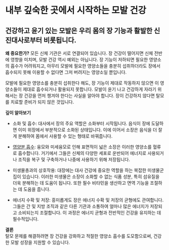
# 내부 깊숙한 곳에서 시작하는 모발 건강
## 건강하고 윤기 있는 모발은 우리 몸의 장 기능과 활발한 신진대사로부터 비롯됩니다.

  
**왜 중요한가?**
모든 신체 기관은 서로 연결되어 있습니다. 장 건강이 떨어지면 신체 전반에 영향을 미치며, 모발 건강 역시 예외는 아닙니다. 장 기능이 저하되면 필요한 영양소의 흡수가 어려워지고, 아무리 모발에 필요한 영양소들을 충분히 섭취하더라도 장에서 흡수되지 못해 이용할 수 없다면 그저 버려지는 영양소일 뿐입니다.  
  
모발에 필요한 영양소를 충분히 섭취한다 해도, 장 기능이 제대로 작동하지 않으면 이 영양소들이 제대로 흡수되거나 활용되지 못합니다. 모발이 윤기 나고 건강하게 자라기 위해서는 장 건강을 먼저 챙겨야 한다는 사실을 알아야 합니다. 장이 건강하지 않다면 탈모를 치료할 준비가 되지 않은 것입니다.  
  
**깊이 알아보기**  

 - 소화 및 흡수: 대사에서 장의 주요 역할은 소화부터 시작됩니다. 음식이 장에 도달하면 이미 위장에서 부분적으로 소화된 상태입니다. 이에 이어서 소장은 음식을 더 잘게 분해하여 몸에서 사용할 수 있는 형태로 바꿔줍니다.  
  
 - [영양분 흡수](https://frontier-three.vercel.app/kr/m04/m0403/m040301/m04030103): 융모와 미세융모로 인해 표면적이 넓은 소장은 이러한 영양소를 혈류로 흡수합니다. 거기에서 그들은 신체의 다양한 세포로 운반되어 에너지로 사용되거나 조직을 복구 및 구축하거나 나중에 사용하기 위해 저장됩니다.  
  
 - 미생물총과의 상호작용: 대장에는 대사 건강에 중요한 역할을 하는 복잡한 미생물군집이 있습니다. 이러한 미생물은 소장이 소화할 수 없는 식품 성분, 특히 섬유질을 더욱 분해하는 데 도움이 됩니다. 또한 필수 비타민을 생산하고 면역 기능을 조절하는 데 도움을 줍니다.  
  
 - 에너지 수확 및 저장: 흥미롭게도 장은 에너지 수확 및 저장의 균형에도 관여합니다. 그들은 간 및 지방 조직과 같은 다른 기관과 소통하여 얼마나 많은 에너지가 저장되고 소비되는지 조절합니다. 이 과정은 에너지 균형과 전반적인 건강을 유지하는 데 필수적입니다.  
  
**결론**  
탈모 문제를 해결하려면 장 건강을 강화하고 적절한 영양소 흡수를 도모함으로써, 건강한 모발 성장을 지원할 수 있습니다.

<!--stackedit_data:
eyJoaXN0b3J5IjpbLTE2MjE5NTE4MjYsLTI5NjczMzYxOSwtMT
YyMTk1MTgyNl19
-->